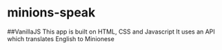 # minions-speak
##VanillaJS
This app is built on HTML, CSS and Javascript
It uses an API which translates English to Minionese
